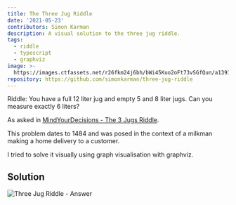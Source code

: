 ```yaml
---
title: The Three Jug Riddle
date: '2021-05-23'
contributors: Simon Karman
description: A visual solution to the three jug riddle.
tags:
  - riddle
  - typescript
  - graphviz
image: >-
  https://images.ctfassets.net/r26fkm24j6bh/bWi45Kuo2oFt73vSGfQun/a13914f411efe7592a8c99f80bac7829/problem.png
repository: https://github.com/simonkarman/three-jug-riddle
---
```


Riddle: You have a full 12 liter jug and empty 5 and 8 liter jugs. Can you measure exactly 6 liters?

As asked in [MindYourDecisions - The 3 Jugs Riddle](https://www.youtube.com/watch?v=9fZB4s38Ygg).

This problem dates to 1484 and was posed in the context of a milkman making a home delivery to a customer.

I tried to solve it visually using graph visualisation with graphviz.

## Solution
![Three Jug Riddle - Answer](//images.ctfassets.net/r26fkm24j6bh/7ItI0iHMVBdUh2K1YNMida/54b38b5662a48983171b69b4b1040143/solution.png)